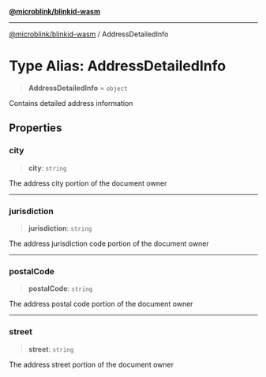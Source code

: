 [**@microblink/blinkid-wasm**](../README.md)

***

[@microblink/blinkid-wasm](../README.md) / AddressDetailedInfo

# Type Alias: AddressDetailedInfo

> **AddressDetailedInfo** = `object`

Contains detailed address information

## Properties

### city

> **city**: `string`

The address city portion of the document owner

***

### jurisdiction

> **jurisdiction**: `string`

The address jurisdiction code portion of the document owner

***

### postalCode

> **postalCode**: `string`

The address postal code portion of the document owner

***

### street

> **street**: `string`

The address street portion of the document owner
